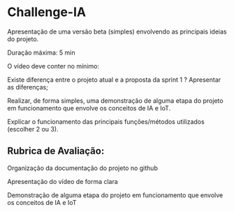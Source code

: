 # Challenge-IA

Apresentação de uma versão beta (simples) envolvendo as principais ideias do projeto.

Duração máxima: 5 min

O vídeo deve conter no mínimo:

Existe diferença entre o projeto atual e a proposta da sprint 1 ? Apresentar as diferenças;

Realizar,  de forma  simples, uma demonstração de alguma etapa do projeto em funcionamento que envolve os conceitos de IA e IoT.

Explicar o funcionamento das principais funções/métodos utilizados (escolher 2 ou 3).

## Rubrica de Avaliação:

Organização  da documentação do projeto no github

Apresentação do vídeo de forma  clara

Demonstração de alguma etapa do projeto em funcionamento que envolve os conceitos de IA e IoT

